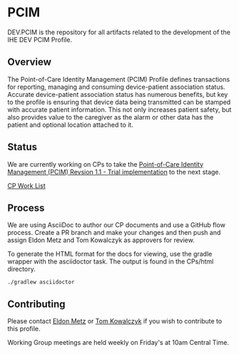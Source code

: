 # PCIM

DEV.PCIM is the repository for all artifacts related to the development of the IHE DEV PCIM Profile.

## Overview

The Point-of-Care Identity Management (PCIM) Profile defines transactions for reporting, managing and consuming device-patient association status. Accurate device-patient association status has numerous benefits, but key to the profile is ensuring that device data being transmitted can be stamped with accurate patient information. This not only increases patient safety, but also provides value to the caregiver as the alarm or other data has the patient and optional location attached to it. 

## Status

We are currently working on CPs to take the [Point-of-Care Identity Management (PCIM) Revsion 1.1 - Trial implementation](https://www.ihe.net/uploadedFiles/Documents/PCD/IHE_PCD_Suppl_PCIM.pdf) to the next stage.

[CP Work List](https://htmlpreview.github.io/?https://github.com/IHE/DEV.PCIM/blob/master/CPs/html/index.html)

## Process

We are using AsciiDoc to author our CP documents and use a GitHub flow process. Create a PR branch and make your changes and then push and assign Eldon Metz and Tom Kowalczyk as approvers for review. 

To generate the HTML format for the docs for viewing, use the gradle wrapper with the asciidoctor task. The output is found in the CPs/html directory.

```./gradlew asciidoctor```

## Contributing

Please contact [Eldon Metz](mailto:emetz@innovisionmedical.com)  or [Tom Kowalczyk](mailto:Tom.Kowalczyk@BBraunUSA.com) if you wish to contribute to this profile.

Working Group meetings are held weekly on Friday's at 10am Central Time.
